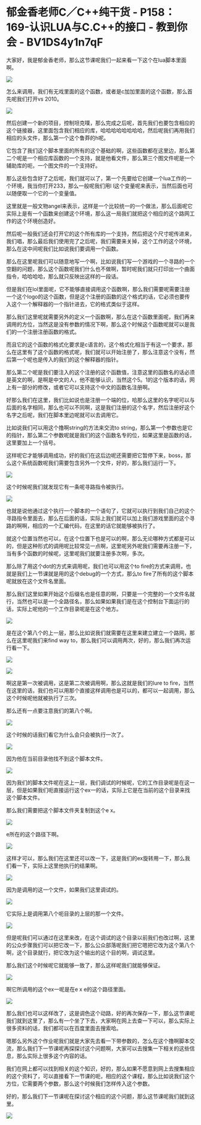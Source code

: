 # 郁金香老师C／C++纯干货 - P158：169-认识LUA与C.C++的接口 - 教到你会 - BV1DS4y1n7qF

大家好，我是郁金香老师，那么这节课呢我们一起来看一下这个在lua脚本里面啊。

![](img/b572280267aa72eaaa2e6e5df6e4096f_1.png)

怎么来调用，我们有无戏里面的这个函数，或者是c加加里面的这个函数，那么首先呢我们打开vs 2010。

![](img/b572280267aa72eaaa2e6e5df6e4096f_3.png)

然后创建一个新的项目，控制坦克噗，那么完成之后呢，首先我们也要包含相应的这个链接器，这里面包含我们相应的库，哈哈哈哈哈哈哈哈，然后呢我们再用我们相应的头文件，那么第一个这个鲁莽的h呢。

它包含了我们这个脚本里面的所有的这个基础的啊，这些函数都在这里边，那么第二个呢是一个相应库函数的一个支持，就是他看文件，那么第三个图文件呢是一个辅助库的呃，一个图文件的一个支持好。

那么这些包含好了之后呢，我们就可以了，第一个先要给它创建一个lua工作的一个环境，我当你打开233，那么一般呢我们用l l这个变量呢来表示，当然后面也可以随便取一个它的一个变量值。

这里就是一般文物angel来表示，这样是一个比较统一的一个做法，那么后面呢它实际上是有一个函数来创建这个环境，那么这一局我们就把这个相应的这个路网工作的这个环境创造好。

然后呢一般我们还会打开它的这个所有库的一个支持，然后把这个尺寸呢传进来，我们唱，那么最后我们使用完了之后呢，我们需要来关掉，这个工作的这个环境，那么在这中间呢我们比如说我们要调用一个函数。

那么在这里呢我们可以随意地写一个啊，比如说我们写一个游戏的一个寻路的一个空翻的问题，那么这个函数呢我们什么也不做啊，暂时呢我们就只打印出一个曲面指令，哈哈哈哈，那么就只反映出这样的一段话。

但是我们在lol里面呢，它不能够直接调用这个函数啊，那么我们需要呢需要注册一个这个logo的这个函数，但是这个注册的函数的这个格式的话，它必须也要传入这个一个解释器的一个指针进去，它的格式类似于这样。

那么我们这里呢就需要另外的定义一个函数啊，那么在这个函数里面呢，我们再来调用的方位，当然这是没有参数的情况下啊，那么这个时候这个函数呢就可以是我们的一个注册注册函数的格式。

而且它的这个函数的格式化要求是c语言的，这个格式化相当于有这一个要求，那么在这里有了这个函数的格式呢，我们就可以开始注册了，那么注意这个没有，然后第一个呢也是传入的我们的这个解释器的指针。

那么第二个呢是我们要注入的这个注册的这个函数值，注意这里的函数名的话必须是英文的啊，是啊是中文的人，他不能够认识，当然这个5。1的这个版本的话，网上有一部分的修改，或者它可以支持这个中文的函数名注册啊。

好那么我们在这里，我们比如说也是注册一个端的位，哈那么这里的名字呢可以与后面的名字相同，那么也可以不同啊，这是我们注册的这个名字，然后注册好这个名字之后呢，我们在脚本里边呢就可以去调用它。

比如说我们可以用这个撸啊string的方法来交流to string，那么第一个参数也是它的指针，那么第二个参数呢就是我们的这个函数名专的位，如果这里是函数的话，这里要加上一个括号。

这样呢它才能够调用成功，好的我们在这后边呢还需要把它暂停下来，boss，那么这个系统函数呢我们需要包含另外一个文件，好的，那么我们运行一下。



![](img/b572280267aa72eaaa2e6e5df6e4096f_5.png)

这个时候呢我们就发现它有一条呢寻路指令被执行。

![](img/b572280267aa72eaaa2e6e5df6e4096f_7.png)

也就是说他通过这个执行一个脚本的一个语句了，它就可以执行到我们自己的这个寻路指令里面去，那么在后面的话，实际上我们就可以加上我们游戏里面的这个寻路的啊啊，相应的一个汇编代码，在这里的话它就能够被执行了。

就这个位置当然也可以，在这个位置下也是可以的啊，那么无论哪种方式都是可以的，但是这种形式的调用呢比较常见一点啊，这里呢另外呢我们需要再注册一下，当有多个函数的时候呢，这里呢我们就要注册多次啊，多次。

那么除了用这个dot的方式来调用呢，我们也可以用这个to fire的方式来调用，也就是我们上一节课就是用的这个debug的一个方式，那么to fire了所有的这个脚本呢就放在这个文件名里面。

那么我们这里如果开始这个后缀名也是任意的啊，只要是一个完整的一个文件名就行，当然也可以是一个全路径名，那么如果如果我们是在这个控制台下面运行的话，实际上呢他的一个工作目录呢是在这个地方。



![](img/b572280267aa72eaaa2e6e5df6e4096f_9.png)

是在这个第八个的上一层，那么比如说我们就需要在这里来建立建立一个路网，那么在这里呢我们来find way to，那么我们可以调用两次，好的，那么我们再次运行看一下。



![](img/b572280267aa72eaaa2e6e5df6e4096f_11.png)

![](img/b572280267aa72eaaa2e6e5df6e4096f_12.png)

啊这是第一次被调用，这是第二次被调用啊，那么这就是我们的lure to fire，当然在这里的话，我们也可以用那个直接这样调用也是可以的，都可以一起调用，那么这个时候呢他就被执行了三次。

那么还有一点要注意我们的第八个啊。

![](img/b572280267aa72eaaa2e6e5df6e4096f_14.png)

这个时候的话我们看它为什么会只会被执行一次了。

![](img/b572280267aa72eaaa2e6e5df6e4096f_16.png)

因为他在当前目录他找不到这个脚本文件。

![](img/b572280267aa72eaaa2e6e5df6e4096f_18.png)

因为我们的脚本文件呢在这上一层，我们调试的时候呢，它的工作目录呢是在这一层，但是如果我们呃直接运行这个ex一的话，实际上它是在当前的这个目录来找这个脚本文件。

那么我们需要把这个脚本文件夹复制到这个e x。

![](img/b572280267aa72eaaa2e6e5df6e4096f_20.png)

e所在的这个路径下啊。

![](img/b572280267aa72eaaa2e6e5df6e4096f_22.png)

这样才可以，那么我们在这里还可以改一下，这是我们的ex旋转用一下，那么我们看一下，实际上这里他执行的结果啊。



![](img/b572280267aa72eaaa2e6e5df6e4096f_24.png)

因为是调用的这一个文件，如果我们这里调试的。

![](img/b572280267aa72eaaa2e6e5df6e4096f_26.png)

它实际上是调用第八个呃目录的上层的那一个文件。

![](img/b572280267aa72eaaa2e6e5df6e4096f_28.png)

但是呢我们可以通过在这里来改，在这个调试的这个目录以前我们也改过啊，这里的公众步骤我们可以把它改一下，那么公众部落呢我们把它嗯把它改为这个第八个啊，这个目录就行，把它改为这个输出的这个目的啊，调试这里。

那么我们这个时候呢它就能够一致了，那么这样呢我们就能够保证。

![](img/b572280267aa72eaaa2e6e5df6e4096f_30.png)

啊它所调用的这个ex一呢是在e x e的这个路径里面。

![](img/b572280267aa72eaaa2e6e5df6e4096f_32.png)

那么我们也可以这样改了，这是调色这个动路，好的再次保存一下，那么这节课呢我们就到这里了，那么有一个坐了下去，大家啊在网上去查一下可以，那么实际上很多资料的话，我们都可以在百度里面去搜索哈。

嗯那么另外这个作业呢我们就是大家先去看一下带参数的，怎么在这个撸啊脚本交流，那么我们下一节课呢再探探讨这个问题啊，大家可以去搜集一下相关的这些信息，那么实际上很多这个内容的话。

我们在网上都可以找到相关的这个知识，好的，那么如果不愿意到网上去搜集相应的这个资料了，可以直接看下一节课的呃，相应的这个课程，那么比如说我们这个方位，它需要两个参数，那么这个时候我们怎样传入这个参数。

好的，那么我们下一节课呢在探讨这个相应的这个问题，那么这节课呢我们就到这里。

![](img/b572280267aa72eaaa2e6e5df6e4096f_34.png)